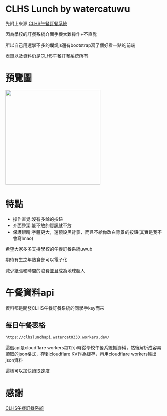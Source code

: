# CLHS Lunch by watercatuwu

先附上來源
[CLHS午餐訂餐系統](https://sites.google.com/view/clhs-lunch/v-2-0)

因為學校的訂餐系統介面手機太難操作+不直覺

所以自己用還學不多的爛爛js還有bootstrap寫了個好看一點的前端

表單以及資料仍是CLHS午餐訂餐系統所有

# 預覽圖
<img src="https://cdn.discordapp.com/attachments/1046603288251990099/1216188996191780945/Screenshot_2024-03-10-09-00-39-54_e4424258c8b8649f6e67d283a50a2cbc.jpg?ex=65ff7b44&is=65ed0644&hm=5444f9a740961d801c8f95caf3e73a4f7382a18ac8beeae5ba56f2009a27be99&" width=300px>

# 特點

- 操作直覺:沒有多餘的按鈕
- 介面整潔:能不放的資訊就不放
- 保護眼睛:字體更大，還預設黑背景，而且不給你改白背景的按鈕(其實是我不會寫lmao)

希望大家多多支持學校的午餐訂餐系統uwub

期待有生之年熱食部可以電子化

減少紙張和時間的浪費並且成為地球超人

# 午餐資料api

資料都是開發CLHS午餐訂餐系統的同學手key而來

## 每日午餐表格

`https://clhslunchapi.watercat0330.workers.dev/`

這個api是cloudflare workers每12小時從學校午餐系統抓資料，然後解析成容易讀取的json格式，存到cloudflare KV作為緩存，再用cloudflare workers輸出json資料

這樣可以加快讀取速度

# 感謝

[CLHS午餐訂餐系統](https://sites.google.com/view/clhs-lunch/v-2-0)
